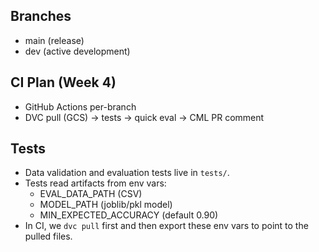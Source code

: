 ## Branches
- main (release)
- dev (active development)

## CI Plan (Week 4)
- GitHub Actions per-branch
- DVC pull (GCS) → tests → quick eval → CML PR comment

## Tests
- Data validation and evaluation tests live in `tests/`.
- Tests read artifacts from env vars:
  - EVAL_DATA_PATH (CSV)
  - MODEL_PATH (joblib/pkl model)
  - MIN_EXPECTED_ACCURACY (default 0.90)
- In CI, we `dvc pull` first and then export these env vars to point to the pulled files.

